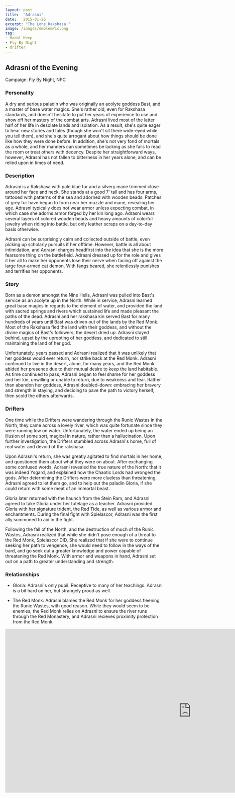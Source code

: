 ```yaml
---
layout: post
title:  "Adrasni"
date:   2015-01-26
excerpt: "The Lone Rakshasa."
image: /images/emblemPic.png
tag:
- Hadal Keep
- Fly By Night
- drifter 
---
```


## Adrasni of the Evening

Campaign: Fly By Night, NPC

### Personality

A dry and serious paladin who was originally an acolyte goddess Bast, and a master of base water magics. She's rather old, even for Rakshasa standards, and doesn't hesitate to put her years of experience to use and show off her mastery of the combat arts. Adrasni lived most of the latter half of her life in desolate lands and isolation. As a result, she's quite eager to hear new stories and tales (though she won't sit there wide-eyed while you tell them), and she's quite arrogant about how things should be done like how they were done before. In addition, she's not very fond of mortals as a whole, and her manners can sometimes be lacking as she fails to read the room or treat others with decency. Despite her straightforward ways, however, Adrasni has not fallen to bitterness in her years alone, and can be relied upon in times of need.

### Description

Adrasni is a Rakshasa with pale blue fur and a silvery mane trimmed close around her face and neck. She stands at a good 7' tall and has four arms, tattooed with patterns of the sea and adorned with wooden beads. Patches of grey fur have begun to form near her muzzle and mane, revealing her age. Adrasni typically does not wear armor unless expecting combat, in which case she adorns armor forged by her kin long ago. Adrasni wears several layers of colored wooden beads and heavy amounts of colorful jewelry when riding into battle, but only leather scraps on a day-to-day basis otherwise.

Adrasni can be surprisingly calm and collected outside of battle, even picking up scholarly pursuits if her offtime. However, battle is all about intimidation, and Adrasni charges headfirst into the idea that she is the more fearsome thing on the battlefield. Adrasni dressed up for the role and gives it her all to make her opponents lose their nerve when facing off against the large four-armed cat demon. With fangs beared, she relentlessly punishes and terrifies her opponents.

### Story

Born as a demon amongst the Nine Hells, Adrasni was pulled into Bast's service as an acolyte up in the North. While in service, Adrasni learned great base magics in regards to the element of water, and provided the land with sacred springs and rivers which sustained life and made pleasant the paths of the dead. Adrasni and her rakshasa kin served Bast for many hundreds of years until Bast was driven out of the lands by the Red Monk. Most of the Rakshasa fled the land with their goddess, and without the divine magics of Bast's followers, the desert dried up. Adrasni stayed behind, upset by the uprooting of her goddess, and dedicated to still maintaining the land of her god.

Unfortunately, years passed and Adrasni realized that it was unlikely that her goddess would ever return, nor strike back at the Red Monk. Adrasni continued to live in the desert, alone, for many years, and the Red Monk abided her presence due to their mutual desire to keep the land habitable. As time continued to pass, Adrasni began to feel shame for her goddess and her kin, unwilling or unable to return, due to weakness and fear. Rather than abandon her goddess, Adrasni doubled-down: embracing her bravery and strength in staying, and deciding to pave the path to victory herself, then scold the others afterwards.

### Drifters

One time while the Drifters were wandering through the Runic Wastes in the North, they came across a lovely river, which was quite fortunate since they were running low on water. Unfortunately, the water ended up being an illusion of some sort, magical in nature, rather than a hallucination. Upon further investigation, the Drifters stumbled across Adrasni's home, full of real water and devoid of the rakshasa.

Upon Adrasni's return, she was greatly agitated to find mortals in her home, and questioned them about what they were on about. After exchanging some confused words, Adrasni revealed the true nature of the North: that it was indeed Ysgard, and explained how the Chaotic Lords had wronged the gods. After determining the Drifters were more clueless than threatening, Adrasni agreed to let them go, and to help out the paladin Gloria, if she could return with some meat of an immortal beast.

Gloria later returned with the haunch from the Stein Ram, and Adrasni agreed to take Gloria under her tutelage as a teacher. Adrasni provided Gloria with her signature trident, the Red Tide, as well as various armor and enchantments. During the final fight with Spielascor, Adrasni was the first ally summoned to aid in the fight.

Following the fall of the North, and the destruction of much of the Runic Wastes, Adrasni realized that while she didn't pose enough of a threat to the Red Monk, Spielascor DID. She realized that if she were to continue seeking her path to vengence, she would need to follow in the ways of the bard, and go seek out a greater knowledge and power capable of threatening the Red Monk. With armor and weapons in hand, Adrasni set out on a path to greater understanding and strength.


### Relationships

- Gloria: Adrasni's only pupil. Receptive to many of her teachings. Adrasni is a bit hard on her, but strangely proud as well.

- The Red Monk: Adrasni blames the Red Monk for her goddess fleening the Runic Wastes, with good reason. While they would seem to be enemies, the Red Monk relies on Adrasni to ensure the river runs through the Red Monastery, and Adrasni recieves proximity protection from the Red Monk.


<iframe width="1184" height="521" src="https://www.youtube.com/embed/_A8DYYZGq5k" title="YouTube video player" frameborder="0" allow="accelerometer; autoplay; clipboard-write; encrypted-media; gyroscope; picture-in-picture" allowfullscreen></iframe>
